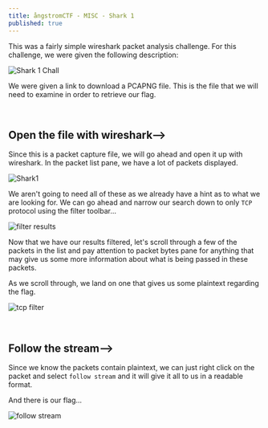 ```yaml
---
title: ångstromCTF - MISC - Shark 1
published: true
---
```

This was a fairly simple wireshark packet analysis challenge. For this challenge, we were given the following description:

![Shark 1 Chall](https://user-images.githubusercontent.com/104336820/167767148-70c0e033-03cb-4a02-93d8-cf79c1b5b6ef.png)

We were given a link to download a PCAPNG file. This is the file that we will need to examine in order to retrieve our flag. 
 
&nbsp;
## Open the file with wireshark-->

Since this is a packet capture file, we will go ahead and open it up with wireshark. In the packet list pane, we have a lot of packets displayed.

![Shark1](https://user-images.githubusercontent.com/104336820/167744574-5f409363-ca4a-4e56-a17d-e0186ce3f496.png)

We aren't going to need all of these as we already have a hint as to what we are looking for. We can go ahead and narrow our search down to only <code class="language-plaintext highlighter-rouge">TCP</code> protocol using the filter toolbar...

![filter results](https://user-images.githubusercontent.com/104336820/167771744-f6d47e54-8a7e-40bb-a986-150825e4d438.png)

Now that we have our results filtered, let's scroll through a few of the packets in the list and pay attention to packet bytes pane for anything that may give us some more information about what is being passed in these packets.

As we scroll through, we land on one that gives us some plaintext regarding the flag.

![tcp filter](https://user-images.githubusercontent.com/104336820/167768353-ea300580-ae3c-4881-83ac-45ed74dd10aa.png)

&nbsp;
## Follow the stream-->

Since we know the packets contain plaintext, we can just right click on the packet and select <code class="language-plaintext highlighter-rouge">follow stream</code> and it will give it all to us in a readable format.

And there is our flag...

![follow stream](https://user-images.githubusercontent.com/104336820/167770895-c90a1913-8073-4576-a93b-99a1d79e982a.png)

